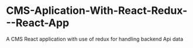 # CMS-Aplication-With-React-Redux---React-App
A CMS React application with use of redux for handling backend Api data 
